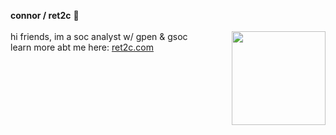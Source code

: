 **connor / ret2c** 🤍<br><br>
<img align="right" width="150" src="https://i.pinimg.com/736x/b3/2e/df/b32edfb7da5ef8d5e85740b3100b1b2f.jpg" />
hi friends, im a soc analyst w/ gpen & gsoc<br>
learn more abt me here: <a href="https://ret2c.com">ret2c.com</a>
